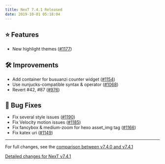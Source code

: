 ```yaml
---
title: NexT 7.4.1 Released
date: 2019-10-01 05:18:04
---
```


## ⭐ Features

- New highlight themes ([#1177](https://github.com/theme-next/hexo-theme-next/pull/1177))

## 🛠 Improvements

- Add container for busuanzi counter widget ([#1154](https://github.com/theme-next/hexo-theme-next/pull/1154))
- Use nunjucks-compatible syntax & operator ([#1068](https://github.com/theme-next/hexo-theme-next/pull/1068))
- Revert #42, #87 ([#976](https://github.com/theme-next/hexo-theme-next/pull/976))

## 🐞 Bug Fixes

- Fix several style issues ([#1190](https://github.com/theme-next/hexo-theme-next/pull/1190))
- Fix Velocity motion issues ([#1185](https://github.com/theme-next/hexo-theme-next/pull/1185))
- Fix fancybox & medium-zoom for hexo asset_img tag ([#1166](https://github.com/theme-next/hexo-theme-next/pull/1166))
- Fix katex uri ([#1149](https://github.com/theme-next/hexo-theme-next/pull/1149))

***

For full changes, see the [comparison between v7.4.0 and v7.4.1](https://github.com/theme-next/hexo-theme-next/compare/v7.4.0...v7.4.1)

[Detailed changes for NexT v7.4.1](https://github.com/theme-next/hexo-theme-next/releases/tag/v7.4.1)

